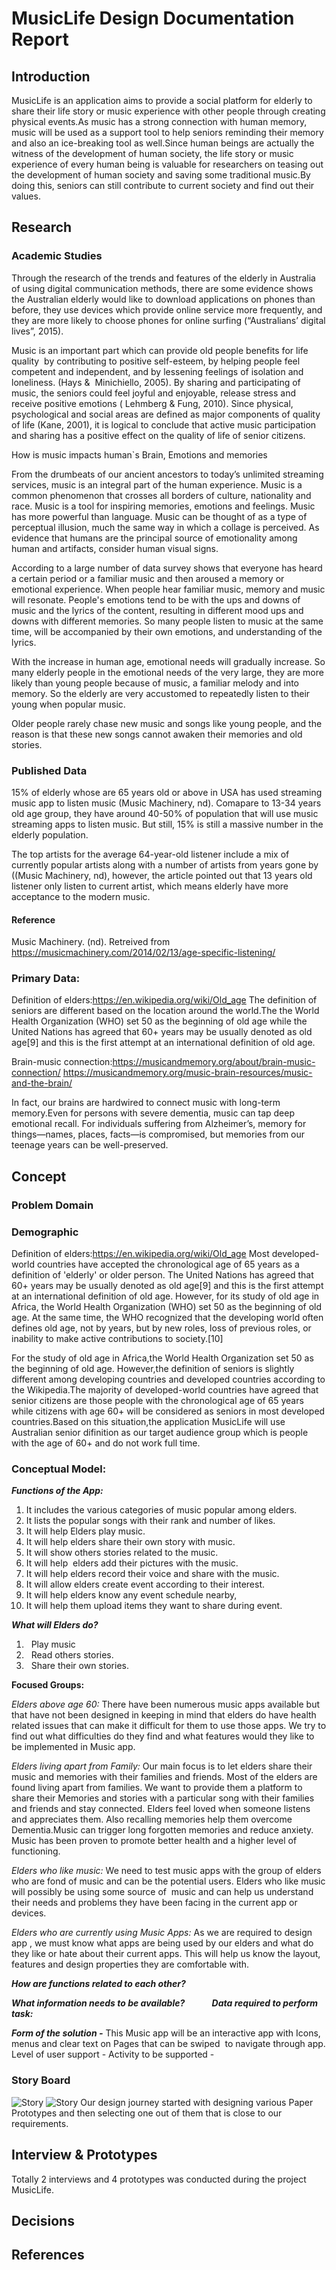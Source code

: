
# MusicLife Design Documentation Report

## Introduction
MusicLife is an application aims to provide a social platform for elderly to share their life story or music experience with other people through creating physical events.As music has a strong connection with human memory, music will be used as a support tool to help seniors reminding their memory and also an ice-breaking tool as well.Since human beings are actually the witness of the development of human society, the life story or music experience of every human being is valuable for researchers on teasing out the development of human society and saving some traditional music.By doing this, seniors can still contribute to current society and find out their values.

## Research
### Academic Studies
Through the research of the trends and features of the elderly in Australia of using digital communication methods, there are 
some evidence shows the Australian elderly would like to download applications on phones than before, they use devices which
provide online service more frequently, and they are more likely to choose phones for online surfing (“Australians’ digital lives”, 2015). 

Music is an important part which can provide old people benefits for life quality  by contributing to positive self-esteem, by helping people feel competent and independent, and by lessening feelings of isolation and loneliness. (Hays &  Minichiello, 2005). By sharing and participating of music, the seniors could feel joyful and enjoyable, release stress and receive positive emotions ( Lehmberg & Fung, 2010). Since physical, psychological and social areas are defined as major components of quality of life (Kane, 2001), it is logical to conclude that active music participation and sharing has a positive effect on the quality of life of senior citizens.

How is music impacts human`s Brain, Emotions and memories
 
From the drumbeats of our ancient ancestors to today’s unlimited streaming services, music is an integral part of the human experience. Music is a common phenomenon that crosses all borders of culture, nationality and race. Music is a tool for inspiring memories, emotions and feelings. Music has more powerful than language. Music can be thought of as a type of perceptual illusion, much the same way in which a collage is perceived. As evidence that humans are the principal source of emotionality among human and artifacts, consider human visual signs.
 
According to a large number of data survey shows that everyone has heard a certain period or a familiar music and then aroused a memory or emotional experience. When people hear familiar music, memory and music will resonate. People's emotions tend to be with the ups and downs of music and the lyrics of the content, resulting in different mood ups and downs with different memories. So many people listen to music at the same time, will be accompanied by their own emotions, and understanding of the lyrics.
 
With the increase in human age, emotional needs will gradually increase. So many elderly people in the emotional needs of the very large, they are more likely than young people because of music, a familiar melody and into memory. So the elderly are very accustomed to repeatedly listen to their young when popular music.
 
Older people rarely chase new music and songs like young people, and the reason is that these new songs cannot awaken their memories and old stories.

### Published Data
15% of elderly whose are 65 years old or above in USA has used streaming music app to listen music (Music Machinery, nd). Comapare to 13-34 years old age group, they have around 40-50% of population that will use music streaming apps to listen music. But still, 15% is still a massive number in the elderly population.

The top artists for the average 64-year-old listener include a mix of currently popular artists along with a number of artists from years gone by ((Music Machinery, nd), however, the article pointed out that 13 years old listener only listen to current artist, which means elderly have more acceptance to the modern music.

#### Reference
Music Machinery. (nd). Retreived from https://musicmachinery.com/2014/02/13/age-specific-listening/

### Primary Data:
Definition of elders:https://en.wikipedia.org/wiki/Old_age
The definition of seniors are different based on the location around the world.The the World Health Organization (WHO) set 50 as the beginning of old age while the United Nations has agreed that 60+ years may be usually denoted as old age[9] and this is the first attempt at an international definition of old age.

Brain-music connection:https://musicandmemory.org/about/brain-music-connection/
https://musicandmemory.org/music-brain-resources/music-and-the-brain/

In fact, our brains are hardwired to connect music with long-term memory.Even for persons with severe dementia, music can tap deep emotional recall. For individuals suffering from Alzheimer’s, memory for things—names, places, facts—is compromised, but memories from our teenage years can be well-preserved.

## Concept
### Problem Domain
### Demographic
Definition of elders:https://en.wikipedia.org/wiki/Old_age
Most developed-world countries have accepted the chronological age of 65 years as a definition of 'elderly' or older person. The United Nations has agreed that 60+ years may be usually denoted as old age[9] and this is the first attempt at an international definition of old age. However, for its study of old age in Africa, the World Health Organization (WHO) set 50 as the beginning of old age. At the same time, the WHO recognized that the developing world often defines old age, not by years, but by new roles, loss of previous roles, or inability to make active contributions to society.[10]

For the study of old age in Africa,the World Health Organization set 50 as the beginning of old age. However,the definition of seniors is slightly different among developing countries and developed countries according to the Wikipedia.The majority of developed-world countries have agreed that senior citizens are those people with the chronological age of 65 years while citizens with age 60+ will be considered as seniors in most developed countries.Based on this situation,the application MusicLife will use Australian senior difinition as our target audience group which is people with the age of 60+ and do not work full time.

### Conceptual Model:

***Functions of the App:***
1. It includes the various categories of music popular among elders.
2. It lists the popular songs with their rank and number of likes.
3. It will help Elders play music.
4. It will help elders share their own story with music.
5. It will show others stories related to the music.
6. It will help  elders add their pictures with the music.
7. It will help elders record their voice and share with the music.
8. It will allow elders create event according to their interest.
9. It will help elders know any event schedule nearby,
10. It will help them upload items they want to share during event.

***What will Elders do?***
1.   Play music
2.   Read others stories.
3.   Share their own stories.

**Focused Groups:**

*Elders above age 60:*
There have been numerous music apps available but that have not been designed in keeping in mind that elders do have health related issues that can make it difficult for them to use those apps. We try to find out what difficulties do they find and what features would they like to be implemented in Music app.

*Elders living apart from Family:*
Our main focus is to let elders share their music and memories with their families and friends. Most of the elders are found living apart from families. We want to provide them a platform to share their Memories and stories with a particular song with their families and friends and stay connected. Elders feel loved when someone listens and appreciates them. Also recalling memories help them overcome Dementia.Music can trigger long forgotten memories and reduce anxiety. Music has been proven to promote better health and a higher level of functioning.

*Elders who like music:*
We need to test music apps with the group of elders who are fond of music and can be the potential users. Elders who like music will possibly be using some source of  music and can help us understand their needs and problems they have been facing in the current app or devices.

*Elders who are currently using Music Apps:*
As we are required to design app , we must know what apps are being used by our elders and what do they like or hate about their current apps. This will help us know the layout, features and design properties they are comfortable with.

***How are functions related to each other?***




***What information needs to be available?***           
***Data required to perform task:***
                
            

***Form of the solution -*** This Music app will be an interactive app with Icons, menus and clear text on Pages that can be swiped  to navigate through app.
Level of user support - 
Activity to be supported - 

### Story Board ###

![Story](https://github.com/deco3500-2017/Genius/blob/master/storyboard1.png)
![Story](https://github.com/deco3500-2017/Genius/blob/master/storyboard2.png)
Our design journey started with designing various Paper Prototypes and then selecting one out of them that is close to our requirements.


## Interview & Prototypes
Totally 2 interviews and 4 prototypes was conducted during the project MusicLife.
## Decisions 
## References
